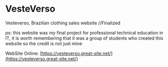 # VesteVerso
Vesteverso, Brazilian clothing sales website
//Finalized

ps: this website was my final project for professional technical education in IT, it is worth remembering that it was a group of students who created this website so the credit is not just mine

WebSite Online: [https://vesteverso.great-site.net/](https://vesteverso.great-site.net/)
